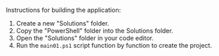 Instructions for building the application: 

1.  Create a new "Solutions" folder.
2.  Copy the "PowerShell" folder into the Solutions folder.
3.  Open the "Solutions" folder in your code editor.
4.  Run the `main01.ps1` script function by function to create the project.
